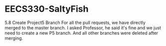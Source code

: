 # EECS330-SaltyFish
5.8
Create Project5 Branch
For all the pull requests, we have directly merged to the master branch.
I asked Professor, he said it's fine and we just need to create a new P5 branch. And all other branches were deleted after merging.

